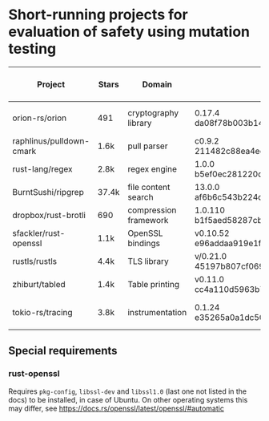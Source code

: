 # Short-running projects for evaluation of safety using mutation testing

| Project                  | Stars | Domain                | Commit                                               | #Integr. | #Unit | #Mutants | time retest-all  |
|--------------------------|-------|-----------------------|------------------------------------------------------|----------|-------|----------|------------------|
| orion-rs/orion           | 491   | cryptography library  | 0.17.4      da08f78b003b1450f5a9e94faaba6318fc9fc274 | 121      | 493   | 356      |   1m 13s +    7s |
| raphlinus/pulldown-cmark | 1.6k  | pull parser           | c0.9.2      211482c88ea4ee6a8e3fdb95c81d43a950d0b084 | 853      | 51    | 250      |      31s +  0.8s |
| rust-lang/regex          | 2.8k  | regex engine          | 1.0.0       b5ef0ec281220d9047fed199ed48c29af9749570 | 5994     | 40    | 1137     |      40s +   14s |
| BurntSushi/ripgrep       | 37.4k | file content search   | 13.0.0      af6b6c543b224d348a8876f0c06245d9ea7929c5 | 271      | 2     | 1286     |      18s +  1.3s |
| dropbox/rust-brotli      | 690   | compression framework | 1.0.110     b1f5aed58287cb01795a099230faa7d2ac734740 | 93       | 35    | 985      |       10s +   6s |
| sfackler/rust-openssl    | 1.1k  | OpenSSL bindings      | v0.10.52    e96addaa919e1f91c9dc143a9b13b218835f2356 | 4        | 349   | 1260     |       27s +  15s |
| rustls/rustls            | 4.4k  | TLS library           | v/0.21.0    45197b807cf0699c842fcb85eb8eca555c74cc04 | 150      | 169   | 950      |       19s +   5s |
| zhiburt/tabled           | 1.4k  | Table printing        | v0.11.0     cc4a110d5963b7eede0e634c83c44d9e8b8250e4 | 901      | 33    | 1151     |       35s +  15s |
| tokio-rs/tracing         | 3.8k  | instrumentation       | 0.1.24      e35265a0a1dc50521cf599612873b787f7b7b52f | 253      | 226   | 1012     |    3m 12s +  20s |



## Special requirements

### rust-openssl
Requires `pkg-config`, `libssl-dev` and `libssl1.0` (last one not listed in the docs) to be installed, in case of Ubuntu.
On other operating systems this may differ, see https://docs.rs/openssl/latest/openssl/#automatic
